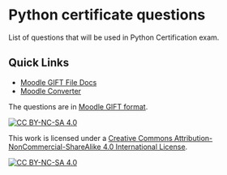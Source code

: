 # Python certificate questions

List of questions that will be used in Python Certification exam.

## Quick Links
- [Moodle GIFT File Docs](https://docs.moodle.org/400/en/GIFT_format)
- [Moodle Converter](http://text2gift.atwebpages.com/Text2GiftConverter.html)


The questions are in [Moodle GIFT format](https://docs.moodle.org/400/en/GIFT_format).

[![CC BY-NC-SA 4.0][cc-by-nc-sa-shield]][cc-by-nc-sa]

This work is licensed under a
[Creative Commons Attribution-NonCommercial-ShareAlike 4.0 International License][cc-by-nc-sa].

[![CC BY-NC-SA 4.0][cc-by-nc-sa-image]][cc-by-nc-sa]

[cc-by-nc-sa]: http://creativecommons.org/licenses/by-nc-sa/4.0/
[cc-by-nc-sa-image]: https://licensebuttons.net/l/by-nc-sa/4.0/88x31.png
[cc-by-nc-sa-shield]: https://img.shields.io/badge/License-CC%20BY--NC--SA%204.0-lightgrey.svg
